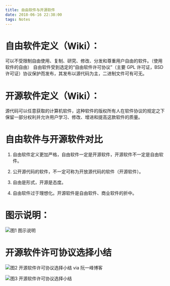 ```yaml
---
title: 自由软件与开源软件
date: 2018-06-16 22:38:00
tags: Notes
---
```

# 自由软件定义（Wiki）：
可以不受限制自由使用、复制、研究、修改、分发和尊重用户自由的软件。（使用软件的自由）﻿
自由软件受到选定的“自由软件许可协议”（主要 GPL 许可证，BSD 许可证）协议保护而发布，其发布以源代码为主，二进制文件可有可无。

# 开源软件定义（Wiki）：
源代码可以任意获取的计算机软件，这种软件的版权所有人在软件协议的规定之下保留一部分权利并允许用户学习、修改、增进和提高这款软件的质量。

# 自由软件与开源软件对比
1. 自由软件定义更加严格，自由软件一定是开源软件，开源软件不一定是自由软件。﻿

2. 公开源代码的软件，不一定可称为开放源代码的软件（开源软件）。﻿

3. 自由是形式，开源是态度。﻿

4. 自由软件过于理想化。开源软件是自由软件、商业软件的折中。

# 图示说明：
![图1 图示说明](图1.PNG)

# 开源软件许可协议选择小结
![图2 开源软件许可协议选择小结](图2.png)
via 阮一峰博客

![图3 开源软件许可协议选择小结](图3.png)